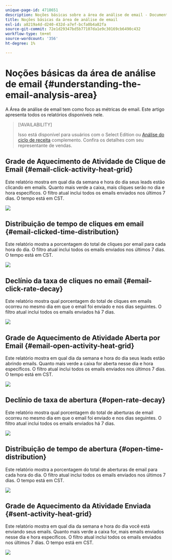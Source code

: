 ```yaml
---
unique-page-id: 4718651
description: Noções básicas sobre a área de análise de email - Documentos do Marketo - Documentação do produto
title: Noções básicas da área de análise de email
exl-id: a8219a4d-d240-432d-a7ef-bcfa0b4a82fa
source-git-commit: 72e1d29347bd5b77107da1e9c30169cb6490c432
workflow-type: tm+mt
source-wordcount: '356'
ht-degree: 1%

---
```


# Noções básicas da área de análise de email {#understanding-the-email-analysis-area}

A Área de análise de email tem como foco as métricas de email. Este artigo apresenta todos os relatórios disponíveis nele.

>[!AVAILABILITY]
>
>Isso está disponível para usuários com o Select Edition ou [Análise do ciclo de receita](https://www.marketo.com/global-enterprise/marketo-revenue-cycle-analytics/) complemento. Confira os detalhes com seu representante de vendas.

## Grade de Aquecimento de Atividade de Clique de Email {#email-click-activity-heat-grid}

Este relatório mostra em qual dia da semana e hora do dia seus leads estão clicando em emails. Quanto mais verde a caixa, mais cliques serão no dia e hora específicos. O filtro atual inclui todos os emails enviados nos últimos 7 dias. O tempo está em CST.

![](assets/image2015-5-6-17-3a17-3a34.png)

## Distribuição de tempo de cliques em email {#email-clicked-time-distribution}

Este relatório mostra a porcentagem do total de cliques por email para cada hora do dia. O filtro atual inclui todos os emails enviados nos últimos 7 dias. O tempo está em CST.

![](assets/image2015-5-6-17-3a20-3a55.png)

## Declínio da taxa de cliques no email {#email-click-rate-decay}

Este relatório mostra qual porcentagem do total de cliques em emails ocorreu no mesmo dia em que o email foi enviado e nos dias seguintes. O filtro atual inclui todos os emails enviados há 7 dias.

![](assets/image2015-5-6-17-3a26-3a50.png)

## Grade de Aquecimento de Atividade Aberta por Email {#email-open-activity-heat-grid}

Este relatório mostra em qual dia da semana e hora do dia seus leads estão abrindo emails. Quanto mais verde a caixa for aberta nesse dia e hora específicos. O filtro atual inclui todos os emails enviados nos últimos 7 dias. O tempo está em CST.

![](assets/image2015-5-6-17-3a30-3a35.png)

## Declínio de taxa de abertura {#open-rate-decay}

Este relatório mostra qual porcentagem do total de aberturas de email ocorreu no mesmo dia em que o email foi enviado e nos dias seguintes. O filtro atual inclui todos os emails enviados há 7 dias.

![](assets/image2015-5-6-17-3a37-3a25.png)

## Distribuição de tempo de abertura {#open-time-distribution}

Este relatório mostra a porcentagem do total de aberturas de email para cada hora do dia. O filtro atual inclui todos os emails enviados nos últimos 7 dias. O tempo está em CST.

![](assets/image2015-5-6-17-3a39-3a15.png)

## Grade de Aquecimento da Atividade Enviada {#sent-activity-heat-grid}

Este relatório mostra em qual dia da semana e hora do dia você está enviando seus emails. Quanto mais verde a caixa for, mais emails enviados nesse dia e hora específicos. O filtro atual inclui todos os emails enviados nos últimos 7 dias. O tempo está em CST.

![](assets/seven.png)
